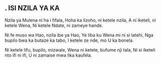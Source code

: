 ## . ISI NZILA YA KA

Nzila ya Mulena ni ha i fifala,
Hoha ka lizoho, ni ketele nzila,
A ni iketeli, ni ketele Wena,
Ni ketele Ndate, ni zameye hande.


Ni fe muso wa Hao, nzila ibe ya Hao,
Ye liba ku Wena mi ni si latehi,
Nga bupilo bwa ka butaze ka tabo,
I ketele ze nde,  mo U ka bonela.


Ni ketele lifu, bupilo, mizwale,
Wena ni ketele, bufume nji tala,
Ni si iketeli nto ifi ni ifi,
U ni zamaise mwa lika kaufela.

